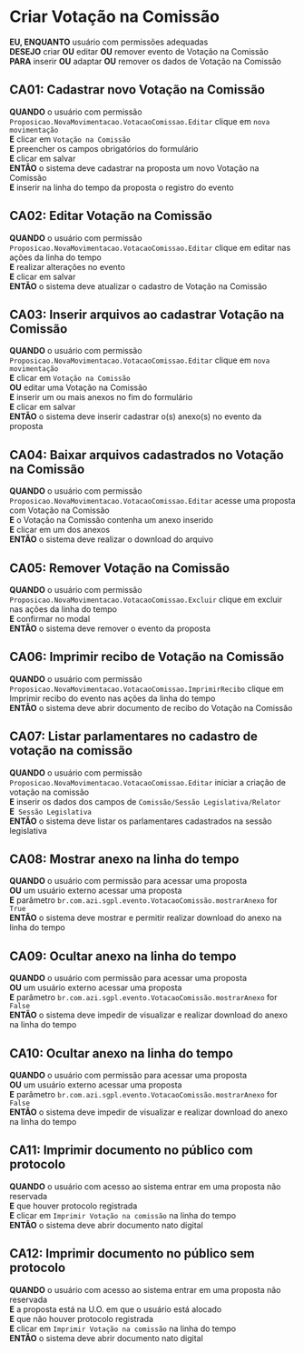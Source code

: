 # Criar Votação na Comissão

**EU, ENQUANTO** usuário com permissões adequadas\
**DESEJO** criar **OU** editar **OU** remover evento de Votação na Comissão\
**PARA** inserir **OU** adaptar **OU** remover os dados de Votação na Comissão

## CA01: Cadastrar novo Votação na Comissão

**QUANDO** o usuário com permissão `Proposicao.NovaMovimentacao.VotacaoComissao.Editar` clique em `nova movimentação`\
**E** clicar em `Votação na Comissão`\
**E** preencher os campos obrigatórios do formulário\
**E** clicar em salvar\
**ENTÃO** o sistema deve cadastrar na proposta um novo Votação na Comissão\
**E** inserir na linha do tempo da proposta o registro do evento

## CA02: Editar Votação na Comissão

**QUANDO** o usuário com permissão `Proposicao.NovaMovimentacao.VotacaoComissao.Editar` clique em editar nas ações da linha do tempo\
**E** realizar alterações no evento\
**E** clicar em salvar\
**ENTÃO** o sistema deve atualizar o cadastro de Votação na Comissão

## CA03: Inserir arquivos ao cadastrar Votação na Comissão

**QUANDO** o usuário com permissão `Proposicao.NovaMovimentacao.VotacaoComissao.Editar` clique em `nova movimentação`\
**E** clicar em `Votação na Comissão`\
**OU** editar uma Votação na Comissão\
**E** inserir um ou mais anexos no fim do formulário\
**E** clicar em salvar\
**ENTÃO** o sistema deve inserir cadastrar o(s) anexo(s) no evento da proposta

## CA04: Baixar arquivos cadastrados no Votação na Comissão

**QUANDO** o usuário com permissão `Proposicao.NovaMovimentacao.VotacaoComissao.Editar` acesse uma proposta com Votação na Comissão\
**E** o Votação na Comissão contenha um anexo inserido\
**E** clicar em um dos anexos\
**ENTÃO** o sistema deve realizar o download do arquivo

## CA05: Remover Votação na Comissão

**QUANDO** o usuário com permissão `Proposicao.NovaMovimentacao.VotacaoComissao.Excluir` clique em excluir nas ações da linha do tempo\
**E** confirmar no modal\
**ENTÃO** o sistema deve remover o evento da proposta

## CA06: Imprimir recibo de Votação na Comissão

**QUANDO** o usuário com permissão `Proposicao.NovaMovimentacao.VotacaoComissao.ImprimirRecibo` clique em Imprimir recibo do evento nas ações da linha do tempo\
**ENTÃO** o sistema deve abrir documento de recibo do Votação na Comissão

## CA07: Listar parlamentares no cadastro de votação na comissão

**QUANDO** o usuário com permissão `Proposicao.NovaMovimentacao.VotacaoComissao.Editar` iniciar a criação de votação na comissão\
**E** inserir os dados dos campos de `Comissão/Sessão Legislativa/Relator`\
**E**` Sessão Legislativa`\
**ENTÃO** o sistema deve listar os parlamentares cadastrados na sessão legislativa

## CA08: Mostrar anexo na linha do tempo

**QUANDO** o usuário com permissão para acessar uma proposta\
**OU** um usuário externo acessar uma proposta\
**E** parâmetro `br.com.azi.sgpl.evento.VotacaoComissão.mostrarAnexo` for `True`\
**ENTÃO** o sistema deve mostrar e permitir realizar download do anexo na linha do tempo

## CA09: Ocultar anexo na linha do tempo

**QUANDO** o usuário com permissão para acessar uma proposta\
**OU** um usuário externo acessar uma proposta\
**E** parâmetro `br.com.azi.sgpl.evento.VotacaoComissão.mostrarAnexo` for `False`\
**ENTÃO** o sistema deve impedir de visualizar e realizar download do anexo na linha do tempo

## CA10: Ocultar anexo na linha do tempo

**QUANDO** o usuário com permissão para acessar uma proposta\
**OU** um usuário externo acessar uma proposta\
**E** parâmetro `br.com.azi.sgpl.evento.VotacaoComissão.mostrarAnexo` for `False`\
**ENTÃO** o sistema deve impedir de visualizar e realizar download do anexo na linha do tempo

## CA11: Imprimir documento no público com protocolo

**QUANDO** o usuário com acesso ao sistema entrar em uma proposta não reservada\
**E** que houver protocolo registrada\
**E** clicar em `Imprimir Votação na comissão` na linha do tempo\
**ENTÃO** o sistema deve abrir documento nato digital

## CA12: Imprimir documento no público sem protocolo

**QUANDO** o usuário com acesso ao sistema entrar em uma proposta não reservada\
**E** a proposta está na U.O. em que o usuário está alocado\
**E** que não houver protocolo registrada\
**E** clicar em `Imprimir Votação na comissão` na linha do tempo\
**ENTÃO** o sistema deve abrir documento nato digital
